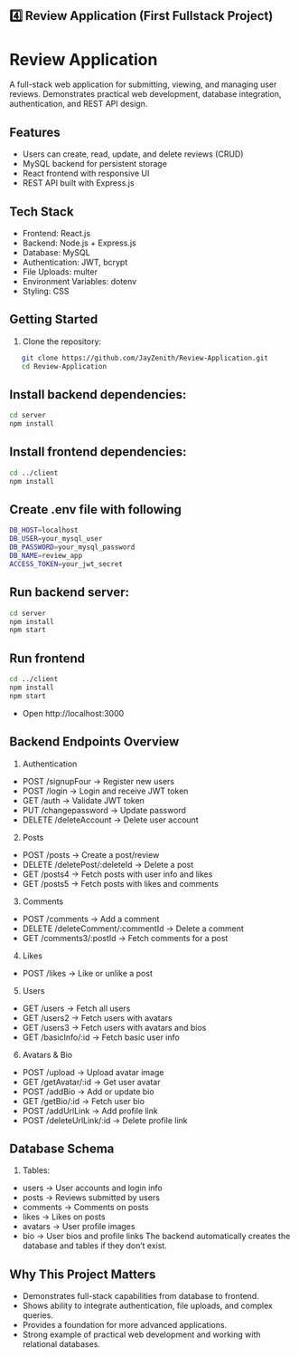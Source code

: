 

## **4️⃣ Review Application (First Fullstack Project)**

# Review Application

A full-stack web application for submitting, viewing, and managing user reviews.
Demonstrates practical web development, database integration, authentication, and REST API design.

## Features
- Users can create, read, update, and delete reviews (CRUD)
- MySQL backend for persistent storage
- React frontend with responsive UI
- REST API built with Express.js

## Tech Stack
- Frontend: React.js
- Backend: Node.js + Express.js
- Database: MySQL
- Authentication: JWT, bcrypt
- File Uploads: multer
- Environment Variables: dotenv
- Styling: CSS

## Getting Started
1. Clone the repository:
```bash
   git clone https://github.com/JayZenith/Review-Application.git
   cd Review-Application
```

## Install backend dependencies:

```bash
cd server
npm install
```

## Install frontend dependencies:
```bash
cd ../client
npm install
```

## Create .env file with following
```bash
DB_HOST=localhost
DB_USER=your_mysql_user
DB_PASSWORD=your_mysql_password
DB_NAME=review_app
ACCESS_TOKEN=your_jwt_secret
```


## Run backend server:
```bash
cd server
npm install
npm start

```

## Run frontend
```bash
cd ../client
npm install
npm start

```

- Open http://localhost:3000

## Backend Endpoints Overview

1. Authentication
- POST /signupFour → Register new users
- POST /login → Login and receive JWT token
- GET /auth → Validate JWT token
- PUT /changepassword → Update password
- DELETE /deleteAccount → Delete user account

2. Posts
- POST /posts → Create a post/review
- DELETE /deletePost/:deleteId → Delete a post
- GET /posts4 → Fetch posts with user info and likes
- GET /posts5 → Fetch posts with likes and comments

3. Comments
- POST /comments → Add a comment
- DELETE /deleteComment/:commentId → Delete a comment
- GET /comments3/:postId → Fetch comments for a post

4. Likes
- POST /likes → Like or unlike a post

5. Users
- GET /users → Fetch all users
- GET /users2 → Fetch users with avatars
- GET /users3 → Fetch users with avatars and bios
- GET /basicInfo/:id → Fetch basic user info

6. Avatars & Bio
- POST /upload → Upload avatar image
- GET /getAvatar/:id → Get user avatar
- POST /addBio → Add or update bio
- GET /getBio/:id → Fetch user bio
- POST /addUrlLink → Add profile link
- POST /deleteUrlLink/:id → Delete profile link



## Database Schema
1. Tables:
- users → User accounts and login info
- posts → Reviews submitted by users
- comments → Comments on posts
- likes → Likes on posts
- avatars → User profile images
- bio → User bios and profile links
The backend automatically creates the database and tables if they don’t exist.

## Why This Project Matters 
- Demonstrates full-stack capabilities from database to frontend.
- Shows ability to integrate authentication, file uploads, and complex queries.
- Provides a foundation for more advanced applications.
- Strong example of practical web development and working with relational databases.